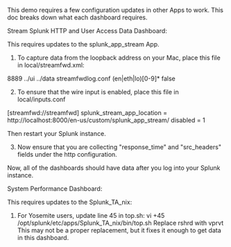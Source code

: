 This demo requires a few configuration updates in other Apps to work.  This doc breaks down what each dashboard requires.

Stream Splunk HTTP and User Access Data Dashboard:

This requires updates to the splunk_app_stream App.

1) To capture data from the loopback address on your Mac, place this file in local/streamfwd.xml:

<?xml version="1.0" encoding="UTF-8"?>
<CmConfig xmlns="http://purl.org/cloudmeter/config" version="6.1.0">
  <Port>8889</Port>
  <UIDirectory>../ui</UIDirectory>
  <DataDirectory>../data</DataDirectory>
  <LogConfig>streamfwdlog.conf</LogConfig>
  <Capture>
    <InterfaceRegex>(en|eth|lo)[0-9]*</InterfaceRegex>
    <Offline>false</Offline>
  </Capture>
</CmConfig>

2) To ensure that the wire input is enabled, place this file in local/inputs.conf 

[streamfwd://streamfwd]
splunk_stream_app_location = http://localhost:8000/en-us/custom/splunk_app_stream/
disabled = 1

Then restart your Splunk instance.

3) Now ensure that you are collecting "response_time" and "src_headers" fields under the http configuration.

Now, all of the dashboards should have data after you log into your Splunk instance.


System Performance Dashboard:

This requires updates to the Splunk_TA_nix:

1) For Yosemite users, update line 45 in top.sh:
vi +45 /opt/splunk/etc/apps/Splunk_TA_nix/bin/top.sh
Replace rshrd with vprvt
This may not be a proper replacement, but it fixes it enough to get data in this dashboard.







